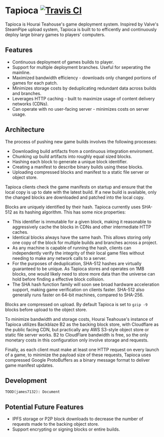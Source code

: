 # Tapioca [![Travis CI](https://api.travis-ci.org/HouraiTeahouse/Tapioca.svg?branch=master)](https://travis-ci.org/HouraiTeahouse/Tapioca)

Tapioca is Hourai Teahouse's game deployment system.  Inspired by Valve's
SteamPipe upload system, Tapioca is built to to efficently and continuously
deploy large binary games to players' computers.

## Features

 * Continuous deployment of games builds to player.
 * Support for multiple deployment branches. Useful for seperating the mainline.
 * Maximized bandwidth efficiency - downloads only changed portions of games for
   each patch.
 * Minimizes storage costs by deduplicating redundant data across builds and
   branches.
 * Leverages HTTP caching - built to maximize usage of content delivery networks
   (CDNs).
 * Can operate with no user-facing server - minimizes costs on server usage.

## Architecture

The process of pushing new game builds involves the following processes:

 * Downloading build artifacts from a continuous integration enviroment.
 * Chunking up build artifacts into roughly equal sized blocks.
 * Hashing each block to generate a unique block identifier.
 * Creating a manifest to describe binary builds using these blocks.
 * Uploading compressed blocks and manifest to a static file server or object
   store.

Tapioca clients check the game manifests on startup and ensure that the local
copy is up to date with the latest build. If a new build is available, only the
changed blocks are downloaded and patched into the local copy.

Blocks are uniquely identified by their hash. Tapioca currently uses SHA-512 as
its hashing algorithm. This has some nice properties:

 * This identifier is immutable for a given block, making it reasonable to
   aggressively cache the blocks in CDNs and other intermediate HTTP caches.
 * Identical blocks always have the same hash. This allows storing only one copy
   of the block for multiple builds and branches across a project.
 * As any machine is capable of running the hash, clients can independently
   verify the integrity of their local game files without needing to make any
   network calls to a server.
 * For the purposes of deduplication, SHA-512 hashes are virtually guaranteed to
   be unique. As Tapioca stores and operates on 1MB blocks, one would likely
   need to store more data than the universe can hold before finding a effective
   block collision.
 * The SHA hash function family will soon see broad hardware acceleration
   support, making game verification on clients faster. SHA-512 also generally
   runs faster on 64-bit machines, compared to SHA-256.

Blocks are compressed on upload. By default Tapioca is set to `gzip -9` blocks
before upload to the object store.

To minimize bandwidth and storage costs, Hourai Teahouse's instance of Tapioca
utilizes Backblaze B2 as the backing block store, with Cloudflare as the public
facing CDN, but practically any AWS S3-style object store or static file server
works. B2 to CloudFlare bandwidth is free, so the only monetary costs in this
configuration only involve storage and requests.

Finally, as each client must make at least one HTTP request on every launch of a
game, to minimize the payload size of these requests, Tapioca uses compressed
Google ProtoBuffers as a binary message format to deliver game manifest updates.

## Development

```
TOOD(james7132): Document
```

## Potential Future Features

 * IPFS storage or P2P block downloads to decrease the number of requests made
   to the backing object store.
 * Support encrypting or signing blocks or entire builds.
